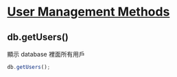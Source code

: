 # [User Management Methods](https://docs.mongodb.com/manual/reference/method/js-user-management/)


## db.getUsers()

顯示 database 裡面所有用戶

```js
db.getUsers();
```